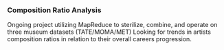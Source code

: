 ### Composition Ratio Analysis
Ongoing project utilizing MapReduce to sterilize, combine, and operate on three museum datasets (TATE/MOMA/MET) Looking for trends in artists composition ratios in relation to their overall careers progression.

